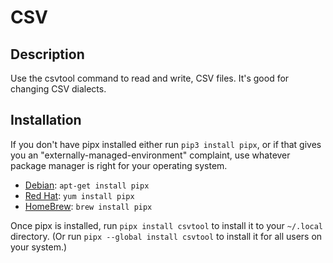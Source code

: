 # CSV

## Description
Use the csvtool command to read and write, CSV files. It's good for changing CSV dialects.

## Installation
If you don't have pipx installed either run `pip3 install pipx`, or if that gives you an "externally-managed-environment" complaint, use whatever package manager is right for your operating system.

* [Debian](https://www.debian.org/doc/manuals/debian-faq/pkgtools.en.html): `apt-get install pipx`
* [Red Hat](https://www.redhat.com/en/blog/how-manage-packages): `yum install pipx`
* [HomeBrew](https://brew.sh): `brew install pipx`

Once pipx is installed, run `pipx install csvtool` to install it to your `~/.local` directory. (Or run `pipx --global install csvtool` to install it for all users on your system.)
